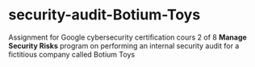 # security-audit-Botium-Toys
Assignment for Google cybersecurity certification cours 2 of 8 **Manage Security Risks** program on performing an internal security audit for a fictitious company called Botium Toys
